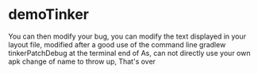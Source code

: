 # demoTinker

You can then modify your bug, you can modify the text displayed in your layout file, modified after a good use of the command line gradlew tinkerPatchDebug at the terminal end of As, can not directly use your own apk change of name to throw up, That's over
